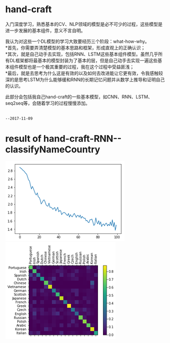 # hand-craft

入门深度学习，熟悉基本的CV、NLP领域的模型是必不可少的过程，这些模型是进一步发展的基本组件，意义不言自明。<br>

我认为对这些一个DL模型的学习大致要经历三个阶段：what-how-why。<br>
*首先，你需要弄清楚模型的基本思路和框架，形成直观上的正确认识；<br>
*其次，就是自己动手去实现，包括RNN、LSTM这些基本组件模型。虽然几乎所有DL框架都将最基本的模型封装为了基本的层，但是自己动手去实现一遍这些基本组件模型也是一个极其重要的过程，我在这个过程中受益匪浅；<br>
*最后，就是去思考为什么这是有效的以及如何去改进能让它更有效，令我感触较深的是思考LSTM为什么能够缓和RNN的长期记忆问题并从数学上推导和证明自己的认识。<br>

此部分会包括我自己hand-craft的一些基本模型，如CNN、RNN、LSTM、seq2seq等，会随着学习的过程慢慢添加。<br>

                                                                                                      --2017-11-09
result of hand-craft-RNN--classifyNameCountry
==
![image](https://github.com/Learner-LY/hand-craft/raw/master/result/hand-craft-RNN--classifyNameCountryResult1.png)
![image](https://github.com/Learner-LY/hand-craft/raw/master/result/evaluation-result.png)

